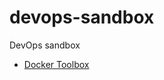 # devops-sandbox
DevOps sandbox

* [Docker Toolbox](https://github.com/hantsy/devops-sandbox/blob/master/docker-toolbox.md)
